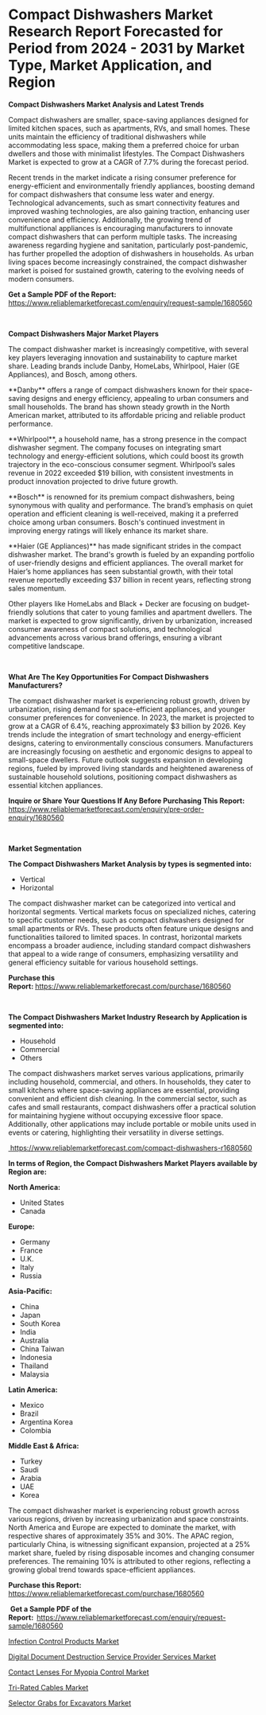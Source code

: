 <p><h1>Compact Dishwashers Market Research Report Forecasted for Period from 2024 -  2031 by Market Type, Market Application, and Region</h1></p><p><strong>Compact Dishwashers Market Analysis and Latest Trends</strong></p>
<p><p>Compact dishwashers are smaller, space-saving appliances designed for limited kitchen spaces, such as apartments, RVs, and small homes. These units maintain the efficiency of traditional dishwashers while accommodating less space, making them a preferred choice for urban dwellers and those with minimalist lifestyles. The Compact Dishwashers Market is expected to grow at a CAGR of 7.7% during the forecast period.</p><p>Recent trends in the market indicate a rising consumer preference for energy-efficient and environmentally friendly appliances, boosting demand for compact dishwashers that consume less water and energy. Technological advancements, such as smart connectivity features and improved washing technologies, are also gaining traction, enhancing user convenience and efficiency. Additionally, the growing trend of multifunctional appliances is encouraging manufacturers to innovate compact dishwashers that can perform multiple tasks. The increasing awareness regarding hygiene and sanitation, particularly post-pandemic, has further propelled the adoption of dishwashers in households. As urban living spaces become increasingly constrained, the compact dishwasher market is poised for sustained growth, catering to the evolving needs of modern consumers.</p></p>
<p><strong>Get a Sample PDF of the Report:&nbsp;</strong> <a href="https://www.reliablemarketforecast.com/enquiry/request-sample/1680560?utm_campaign=1140&utm_medium=2&utm_source=Github&utm_content=ia&utm_term=05112024&utm_id=compact-dishwashers">https://www.reliablemarketforecast.com/enquiry/request-sample/1680560</a></p>
<p>&nbsp;</p>
<p><strong>Compact Dishwashers Major Market Players</strong></p>
<p><p>The compact dishwasher market is increasingly competitive, with several key players leveraging innovation and sustainability to capture market share. Leading brands include Danby, HomeLabs, Whirlpool, Haier (GE Appliances), and Bosch, among others. </p><p>**Danby** offers a range of compact dishwashers known for their space-saving designs and energy efficiency, appealing to urban consumers and small households. The brand has shown steady growth in the North American market, attributed to its affordable pricing and reliable product performance.</p><p>**Whirlpool**, a household name, has a strong presence in the compact dishwasher segment. The company focuses on integrating smart technology and energy-efficient solutions, which could boost its growth trajectory in the eco-conscious consumer segment. Whirlpool’s sales revenue in 2022 exceeded $19 billion, with consistent investments in product innovation projected to drive future growth.</p><p>**Bosch** is renowned for its premium compact dishwashers, being synonymous with quality and performance. The brand’s emphasis on quiet operation and efficient cleaning is well-received, making it a preferred choice among urban consumers. Bosch's continued investment in improving energy ratings will likely enhance its market share.</p><p>**Haier (GE Appliances)** has made significant strides in the compact dishwasher market. The brand's growth is fueled by an expanding portfolio of user-friendly designs and efficient appliances. The overall market for Haier’s home appliances has seen substantial growth, with their total revenue reportedly exceeding $37 billion in recent years, reflecting strong sales momentum.</p><p>Other players like HomeLabs and Black + Decker are focusing on budget-friendly solutions that cater to young families and apartment dwellers. The market is expected to grow significantly, driven by urbanization, increased consumer awareness of compact solutions, and technological advancements across various brand offerings, ensuring a vibrant competitive landscape.</p></p>
<p>&nbsp;</p>
<p><strong>What Are The Key Opportunities For Compact Dishwashers Manufacturers?</strong></p>
<p><p>The compact dishwasher market is experiencing robust growth, driven by urbanization, rising demand for space-efficient appliances, and younger consumer preferences for convenience. In 2023, the market is projected to grow at a CAGR of 6.4%, reaching approximately $3 billion by 2026. Key trends include the integration of smart technology and energy-efficient designs, catering to environmentally conscious consumers. Manufacturers are increasingly focusing on aesthetic and ergonomic designs to appeal to small-space dwellers. Future outlook suggests expansion in developing regions, fueled by improved living standards and heightened awareness of sustainable household solutions, positioning compact dishwashers as essential kitchen appliances.</p></p>
<p><strong>Inquire or Share Your Questions If Any Before Purchasing This Report:</strong> <a href="https://www.reliablemarketforecast.com/enquiry/pre-order-enquiry/1680560?utm_campaign=1140&utm_medium=2&utm_source=Github&utm_content=ia&utm_term=05112024&utm_id=compact-dishwashers">https://www.reliablemarketforecast.com/enquiry/pre-order-enquiry/1680560</a></p>
<p>&nbsp;</p>
<p><strong>Market Segmentation</strong></p>
<p><strong>The Compact Dishwashers Market Analysis by types is segmented into:</strong></p>
<p><ul><li>Vertical</li><li>Horizontal</li></ul></p>
<p><p>The compact dishwasher market can be categorized into vertical and horizontal segments. Vertical markets focus on specialized niches, catering to specific customer needs, such as compact dishwashers designed for small apartments or RVs. These products often feature unique designs and functionalities tailored to limited spaces. In contrast, horizontal markets encompass a broader audience, including standard compact dishwashers that appeal to a wide range of consumers, emphasizing versatility and general efficiency suitable for various household settings.</p></p>
<p><strong>Purchase this Report:&nbsp;</strong><a href="https://www.reliablemarketforecast.com/purchase/1680560?utm_campaign=1140&utm_medium=2&utm_source=Github&utm_content=ia&utm_term=05112024&utm_id=compact-dishwashers">https://www.reliablemarketforecast.com/purchase/1680560</a></p>
<p>&nbsp;</p>
<p><strong>The Compact Dishwashers Market Industry Research by Application is segmented into:</strong></p>
<p><ul><li>Household</li><li>Commercial</li><li>Others</li></ul></p>
<p><p>The compact dishwashers market serves various applications, primarily including household, commercial, and others. In households, they cater to small kitchens where space-saving appliances are essential, providing convenient and efficient dish cleaning. In the commercial sector, such as cafes and small restaurants, compact dishwashers offer a practical solution for maintaining hygiene without occupying excessive floor space. Additionally, other applications may include portable or mobile units used in events or catering, highlighting their versatility in diverse settings.</p></p>
<p><a href="https://www.reliablemarketforecast.com/compact-dishwashers-r1680560?utm_campaign=1140&utm_medium=2&utm_source=Github&utm_content=ia&utm_term=05112024&utm_id=compact-dishwashers">&nbsp;https://www.reliablemarketforecast.com/compact-dishwashers-r1680560</a></p>
<p><strong>In terms of Region, the Compact Dishwashers Market Players available by Region are:</strong></p>
<p>
    <p> <strong> North America: </strong>
        <ul>
            <li>United States</li>
            <li>Canada</li>
        </ul>
        </p> 
    <p> <strong> Europe: </strong>
        <ul>
            <li>Germany</li>
            <li>France</li>
            <li>U.K.</li>
            <li>Italy</li>
            <li>Russia</li>
        </ul>
        </p> 
    <p> <strong> Asia-Pacific: </strong>
        <ul>
            <li>China</li>
            <li>Japan</li>
            <li>South Korea</li>
            <li>India</li>
            <li>Australia</li>
            <li>China Taiwan</li>
            <li>Indonesia</li>
            <li>Thailand</li>
            <li>Malaysia</li>
        </ul>
        </p> 
    <p> <strong> Latin America: </strong>
        <ul>
            <li>Mexico</li>
            <li>Brazil</li>
            <li>Argentina Korea</li>
            <li>Colombia</li>
        </ul>
        </p> 
    <p> <strong> Middle East & Africa: </strong>
        <ul>
            <li>Turkey</li>
            <li>Saudi</li>
            <li>Arabia</li>
            <li>UAE</li>
            <li>Korea</li>
        </ul>
    </p>
    </p>
<p><p>The compact dishwasher market is experiencing robust growth across various regions, driven by increasing urbanization and space constraints. North America and Europe are expected to dominate the market, with respective shares of approximately 35% and 30%. The APAC region, particularly China, is witnessing significant expansion, projected at a 25% market share, fueled by rising disposable incomes and changing consumer preferences. The remaining 10% is attributed to other regions, reflecting a growing global trend towards space-efficient appliances.</p></p>
<p><strong>Purchase this Report: </strong><a href="https://www.reliablemarketforecast.com/purchase/1680560?utm_campaign=1140&utm_medium=2&utm_source=Github&utm_content=ia&utm_term=05112024&utm_id=compact-dishwashers">https://www.reliablemarketforecast.com/purchase/1680560</a></p>
<p>&nbsp;<strong>Get a Sample PDF of the Report:&nbsp;&nbsp;</strong><a href="https://www.reliablemarketforecast.com/enquiry/request-sample/1680560?utm_campaign=1140&utm_medium=2&utm_source=Github&utm_content=ia&utm_term=05112024&utm_id=compact-dishwashers">https://www.reliablemarketforecast.com/enquiry/request-sample/1680560</a></p>
<p><strong></strong></p>
<p><p><a href="https://issuu.com/reportprime-2/docs/infection-control-products-market-s_504a4f964d56d4?utm_campaign=1140&utm_medium=2&utm_source=Github&utm_content=ia&utm_term=05112024&utm_id=compact-dishwashers">Infection Control Products Market</a></p><p><a href="https://github.com/siennagx1ahafter/Market-Research-Report-List-1/blob/main/digital-document-destruction-service-provider-services-market.md?utm_campaign=1140&utm_medium=2&utm_source=Github&utm_content=ia&utm_term=05112024&utm_id=compact-dishwashers">Digital Document Destruction Service Provider Services Market</a></p><p><a href="https://issuu.com/reportprime-2/docs/contact-lenses-for-myopia-control-m_540e4382f120c6?utm_campaign=1140&utm_medium=2&utm_source=Github&utm_content=ia&utm_term=05112024&utm_id=compact-dishwashers">Contact Lenses For Myopia Control Market</a></p><p><a href="https://github.com/cairotmbrowne3cq/Market-Research-Report-List-1/blob/main/tri-rated-cables-market.md?utm_campaign=1140&utm_medium=2&utm_source=Github&utm_content=ia&utm_term=05112024&utm_id=compact-dishwashers">Tri-Rated Cables Market</a></p><p><a href="https://github.com/rieuydbalon3b/Market-Research-Report-List-1/blob/main/selector-grabs-for-excavators-market.md?utm_campaign=1140&utm_medium=2&utm_source=Github&utm_content=ia&utm_term=05112024&utm_id=compact-dishwashers">Selector Grabs for Excavators Market</a></p></p>